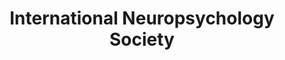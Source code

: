 ---
title: "International Neuropsychology Society"
project_id: 
conference_id: ""
presenters:
   - peter_bandettini
summary: "International Neuropsychology Society, Honolulu, HI"
file: /assets/presentations/
filename: 
layout: presentation
---